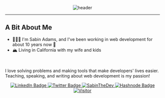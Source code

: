 <div id="header" align="center">
  <img src="https://res.cloudinary.com/sabinthedev/image/upload/v1661676030/Full-Stack_Web_Developer_Writer_Creator_gvyjle.png" alt="header">
  
</div>

<hr/>

## A Bit About Me

- 🙋🏻‍♂️ I'm Sabin Adams, and I've been working in web development for about 10 years now 🎉 <br/>
- 🏔 Living in California with my wife and kids <br/>
<br/>

I love solving problems and making tools that make developers' lives easier. Teaching, speaking, and writing about web development is my passion!

<div id="menu" align="center">
  <a href="https://www.linkedin.com/in/sabin-adams-656261122/">
      <img src="https://img.shields.io/badge/LinkedIn-blue?style=flat&logo=linkedin&logoColor=white" alt="LinkedIn Badge"/>
  </a>
  <a href="https://twitter.com/sabinthedev">
    <img src="https://img.shields.io/badge/Twitter-blue?style=flat&logo=twitter&logoColor=white" alt="Twitter Badge"/>
  </a>
  <a href="https://sabinthedev.com/">
    <img src="https://img.shields.io/badge/-Website-brightgreen" alt="SabinTheDev"/>
  </a>
  <a href="https://sabinadams.hashnode.dev/">
    <img src="https://img.shields.io/badge/Hashnode-2962FF?style=flat&logo=hashnode&logoColor=white" alt="Hashnode Badge"/>
  </a>
  <a href="https://twitter.com/sabinthedev">
    <img src="https://visitor-badge.glitch.me/badge?page_id=sabinadams.visitor-badge&left_color=gray&right_color=blue" alt="Visitor"/>
  </a>
</div>
